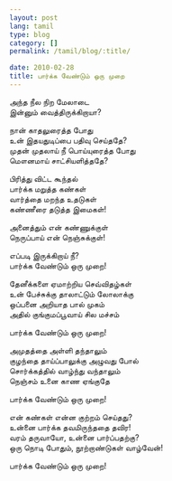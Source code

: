 ```yaml
---
layout: post
lang: tamil
type: blog
category: []
permalink: /tamil/blog/:title/

date: 2010-02-28
title: பார்க்க வேண்டும் ஒரு முறை
---
```


அந்த நீல நிற மேலாடை <br/>
இன்னும் வைத்திருக்கிறாயா?

நான் காதலுரைத்த போது <br/>
உன் இதயதுடிப்பை பதிவு செய்ததே? <br/>
முதன் முதலாய் நீ பொய்யுரைத்த போது <br/>
மௌனமாய் சாட்சியளித்ததே?

பிரித்து விட்ட கூந்தல் <br/>
பார்க்க மறுத்த கண்கள் <br/>
வார்த்தை மறந்த உதடுகள் <br/>
கண்ணீரை தடுத்த இமைகள்!

அனைத்தும் என் கண்ணுக்குள் <br/>
நெருப்பாய் என் நெஞ்சுக்குள்!

எப்படி இருக்கிறாய் நீ? <br/>
பார்க்க வேண்டும் ஒரு முறை!

தேனீக்களை ஏமாற்றிய செவ்விதழ்கள் <br/>
உன் பேச்சுக்கு தாலாட்டும் லோலாக்கு <br/>
ஒப்பனை அறியாத பால் முகம் <br/>
அதில் குங்குமப்பூவாய் சில மச்சம்

பார்க்க வேண்டும் ஒரு முறை!

அமுதத்தை அள்ளி தந்தாலும் <br/>
குழந்தை தாய்ப்பாலுக்கு அழுவது போல் <br/>
சொர்க்கத்தில் வாழ்ந்து வந்தாலும் <br/>
நெஞ்சம் உனை காண ஏங்குதே

பார்க்க வேண்டும் ஒரு முறை!

என் கண்கள் என்ன குற்றம் செய்தது? <br/>
உன்னை பார்க்க தவமிருந்ததை தவிர! <br/>
வரம் தருவாயோ, உன்னை பார்ப்பதற்கு? <br/>
ஒரு நொடி போதும், நூற்றாண்டுகள் வாழ்வேன்!

பார்க்க வேண்டும் ஒரு முறை!

